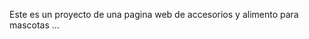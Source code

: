 Este es un proyecto de una pagina web de accesorios y alimento para mascotas ...

<!---
FlpRomero/FlpRomero is a ✨ special ✨ repository because its `README.md` (this file) appears on your GitHub profile.
You can click the Preview link to take a look at your changes.
--->
